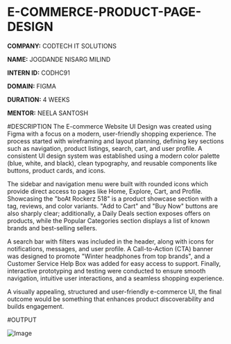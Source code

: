 # E-COMMERCE-PRODUCT-PAGE-DESIGN

**COMPANY:** CODTECH IT SOLUTIONS

**NAME:** JOGDANDE NISARG MILIND

**INTERN ID:** CODHC91

**DOMAIN:** FIGMA

**DURATION:** 4 WEEKS

**MENTOR:** NEELA SANTOSH

#DESCRIPTION
The E-commerce Website UI Design was created using Figma with a focus on a modern, user-friendly shopping experience. The process started with wireframing and layout planning, defining key sections such as navigation, product listings, search, cart, and user profile. A consistent UI design system was established using a modern color palette (blue, white, and black), clean typography, and reusable components like buttons, product cards, and icons.

The sidebar and navigation menu were built with rounded icons which provide direct access to pages like Home, Explore, Cart, and Profile. Showcasing the "boAt Rockerz 518" is a product showcase section with a tag, reviews, and color variants. "Add to Cart" and "Buy Now" buttons are also sharply clear; additionally, a Daily Deals section exposes offers on products, while the Popular Categories section displays a list of known brands and best-selling sellers.

A search bar with filters was included in the header, along with icons for notifications, messages, and user profile. A Call-to-Action (CTA) banner was designed to promote "Winter headphones from top brands", and a Customer Service Help Box was added for easy access to support. Finally, interactive prototyping and testing were conducted to ensure smooth navigation, intuitive user interactions, and a seamless shopping experience.

A visually appealing, structured and user-friendly e-commerce UI, the final outcome would be something that enhances product discoverability and builds engagement.


#OUTPUT

![Image](https://github.com/user-attachments/assets/03ee9339-daa7-4809-ad24-97f46ad25ac0)
